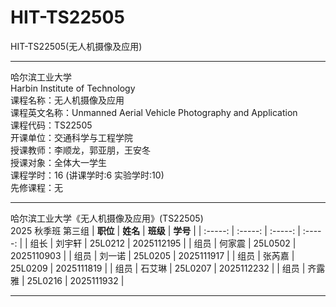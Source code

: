 # HIT-TS22505  
HIT-TS22505(无人机摄像及应用)  

---  

哈尔滨工业大学  
Harbin Institute of Technology  
课程名称：无人机摄像及应用  
课程英文名称：Unmanned Aerial Vehicle Photography and Application  
课程代码：TS22505  
开课单位：交通科学与工程学院  
授课教师：李顺龙，郭亚朋，王安冬  
授课对象：全体大一学生  
课程学时：16 (讲课学时:6  实验学时:10)  
先修课程：无  

---  

哈尔滨工业大学《无人机摄像及应用》(TS22505)  
2025 秋季班 第三组
| **职位** | **姓名** | **班级** | **学号** |
| :-----: | :-----: | :-----: | :-----: |
| 组长 | 刘宇轩 | 25L0212 | 2025112195 |
| 组员 | 何家震 | 25L0502 | 2025110903 |
| 组员 | 刘一诺 | 25L0205 | 2025111917 |
| 组员 | 张芮嘉 | 25L0209 | 2025111819 |
| 组员 | 石艾琳 | 25L0207 | 2025112232 |
| 组员 | 齐露雅 | 25L0216 | 2025111932 |

---